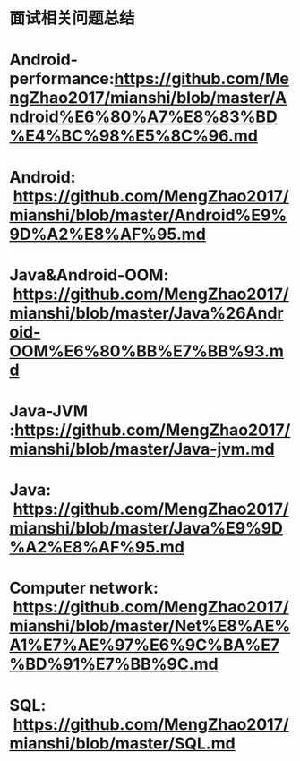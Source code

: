 

面试相关问题总结
===============

Android-performance:https://github.com/MengZhao2017/mianshi/blob/master/Android%E6%80%A7%E8%83%BD%E4%BC%98%E5%8C%96.md
==

Android:  https://github.com/MengZhao2017/mianshi/blob/master/Android%E9%9D%A2%E8%AF%95.md
==

Java&Android-OOM:  https://github.com/MengZhao2017/mianshi/blob/master/Java%26Android-OOM%E6%80%BB%E7%BB%93.md
==

Java-JVM :https://github.com/MengZhao2017/mianshi/blob/master/Java-jvm.md
==

Java:  https://github.com/MengZhao2017/mianshi/blob/master/Java%E9%9D%A2%E8%AF%95.md
==


Computer network:  https://github.com/MengZhao2017/mianshi/blob/master/Net%E8%AE%A1%E7%AE%97%E6%9C%BA%E7%BD%91%E7%BB%9C.md
==


SQL:  https://github.com/MengZhao2017/mianshi/blob/master/SQL.md
==

